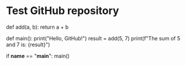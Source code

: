 # Test GitHub repository

def add(a, b):
    return a + b

def main():
    print("Hello, GitHub!")
    result = add(5, 7)
    print(f"The sum of 5 and 7 is: {result}")

if __name__ == "__main__":
    main()
